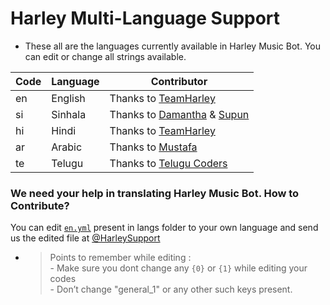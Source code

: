 # Harley Multi-Language Support

- These all are the languages currently available in Harley Music Bot. You can edit or change all strings available.

| Code | Language | Contributor |
|-|-------|-------|
| en | English | Thanks to [TeamHarley](https://t.me/TeamHarley)
| si | Sinhala  | Thanks to [Damantha](https://t.me/MrItzme) & [Supun](https://t.me/Supunma)
| hi | Hindi  | Thanks to [TeamHarley](https://t.me/TeamHarley)
| ar | Arabic | Thanks to [Mustafa](https://t.me/tr_4z)
| te | Telugu | Thanks to [Telugu Coders](https://t.me/tgshadow_fighters)


### We need your help in translating Harley Music Bot. How to Contribute?

You can edit [`en.yml`](https://github.com/TeamHarley/HarleyMusicBot/blob/master/strings/langs/en.yml) present in langs folder to your own language and send us the edited file at [@HarleySupport](https://t.me/HarleySupport)

- > Points to remember while editing : <br> - Make sure you dont change any `{0}` or `{1}` while editing your codes <br> - Don’t change "general_1" or any other such keys present.
